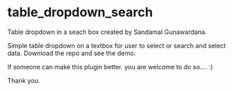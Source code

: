 table_dropdown_search
=====================

Table dropdown in a seach box created by Sandamal Gunawardana.

Simple table dropdown on a textbox for user to select or search and select data.
Download the repo and see the demo.

If someone can make this plugin better. you are welcome to do so.... :)

Thank you.
